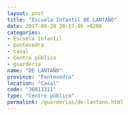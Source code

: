 ```yaml
---
layout: post
title: "Escuela Infantil DE LANTAÑO"
date: 2017-09-20 20:57:05 +0200
categories:
- Escuela Infantil
- pontevedra
- casal
- Centro público
- guarderia
name: "DE LANTAÑO"
province: "Pontevedra"
location: "Casal"
code: "36013311"
type: "Centro público"
permalink: /guarderias/de-lantano.html
---
```

